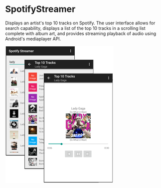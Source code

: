 # SpotifyStreamer
Displays an artist's top 10 tracks on Spotify. The user interface allows for search capability, displays a list of the top 10 tracks in a scrolling list complete with album art, and provides streaming playback of audio using Android's mediaplayer API.

![Screenshot](img/screenshot1.png?raw=true "Screenshot")
